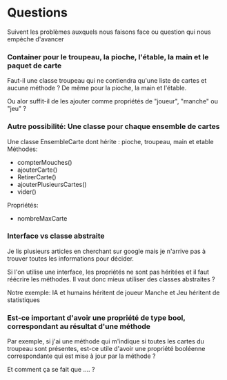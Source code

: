 # Questions

Suivent les problèmes auxquels nous faisons face ou question qui nous empèche d'avancer

### Container pour le troupeau, la pioche, l'étable, la main et le paquet de carte

Faut-il une classe troupeau qui ne contiendra qu'une liste de cartes et aucune méthode ?
De même pour la pioche, la main et l'étable.

Ou alor suffit-il de les ajouter comme propriétés de "joueur", "manche" ou "jeu" ?

### Autre possibilité: Une classe pour chaque ensemble de cartes

Une classe EnsembleCarte dont hérite : pioche, troupeau, main et etable
Méthodes:

* compterMouches()
* ajouterCarte()
* RetirerCarte()
* ajouterPlusieursCartes()
* vider()

Propriétés:

* nombreMaxCarte

### Interface vs classe abstraite

Je lis plusieurs articles en cherchant sur google mais je n'arrive pas à trouver toutes les informations pour décider.

Si l'on utilise une interface, les propriétés ne sont pas héritées et il faut réécrire les méthodes.
Il vaut donc mieux utiliser des classes abstraites ?

Notre exemple:
IA et humains héritent de joueur
Manche et Jeu héritent de statistiques

### Est-ce important d'avoir une propriété de type bool, correspondant au résultat d'une méthode

Par exemple, si j'ai une méthode qui m'indique si toutes les cartes du troupeau sont présentes, est-ce utile d'avoir une propriété booléenne correspondante qui est mise à jour par la méthode ?


Et comment ça se fait que .... ?
